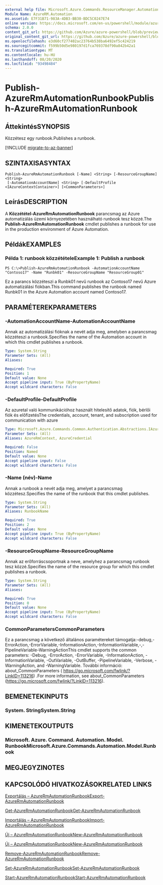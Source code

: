 ```yaml
---
external help file: Microsoft.Azure.Commands.ResourceManager.Automation.dll-Help.xml
Module Name: AzureRM.Automation
ms.assetid: E7F31B71-983A-4DB3-BB30-BDC5C0247E74
online version: https://docs.microsoft.com/en-us/powershell/module/azurerm.automation/publish-azurermautomationrunbook
schema: 2.0.0
content_git_url: https://github.com/Azure/azure-powershell/blob/preview/src/ResourceManager/Automation/Commands.Automation/help/Publish-AzureRMAutomationRunbook.md
original_content_git_url: https://github.com/Azure/azure-powershell/blob/preview/src/ResourceManager/Automation/Commands.Automation/help/Publish-AzureRMAutomationRunbook.md
ms.openlocfilehash: e3d60cf277402ac23764b538ba6492ef5c424219
ms.sourcegitcommit: f599b50d5e980197d1fca769378df90a842b42a1
ms.translationtype: MT
ms.contentlocale: hu-HU
ms.lasthandoff: 08/20/2020
ms.locfileid: "93498484"
---
```

# <span data-ttu-id="150d7-101">Publish-AzureRmAutomationRunbook</span><span class="sxs-lookup"><span data-stu-id="150d7-101">Publish-AzureRmAutomationRunbook</span></span>

## <span data-ttu-id="150d7-102">Áttekintés</span><span class="sxs-lookup"><span data-stu-id="150d7-102">SYNOPSIS</span></span>
<span data-ttu-id="150d7-103">Közzétesz egy runbook.</span><span class="sxs-lookup"><span data-stu-id="150d7-103">Publishes a runbook.</span></span>

[!INCLUDE [migrate-to-az-banner](../../includes/migrate-to-az-banner.md)]

## <span data-ttu-id="150d7-104">SZINTAXISA</span><span class="sxs-lookup"><span data-stu-id="150d7-104">SYNTAX</span></span>

```
Publish-AzureRmAutomationRunbook [-Name] <String> [-ResourceGroupName] <String>
 [-AutomationAccountName] <String> [-DefaultProfile <IAzureContextContainer>] [<CommonParameters>]
```

## <span data-ttu-id="150d7-105">Leírás</span><span class="sxs-lookup"><span data-stu-id="150d7-105">DESCRIPTION</span></span>
<span data-ttu-id="150d7-106">A **Közzététel-AzureRmAutomationRunbook** parancsmag az Azure automatizálás üzemi környezetében használható runbook tesz közzé.</span><span class="sxs-lookup"><span data-stu-id="150d7-106">The **Publish-AzureRmAutomationRunbook** cmdlet publishes a runbook for use in the production environment of Azure Automation.</span></span>

## <span data-ttu-id="150d7-107">Példák</span><span class="sxs-lookup"><span data-stu-id="150d7-107">EXAMPLES</span></span>

### <span data-ttu-id="150d7-108">Példa 1: runbook közzététele</span><span class="sxs-lookup"><span data-stu-id="150d7-108">Example 1: Publish a runbook</span></span>
```
PS C:\>Publish-AzureRmAutomationRunbook -AutomationAccountName "Contoso17" -Name "Runbk01" -ResourceGroupName "ResourceGroup01"
```

<span data-ttu-id="150d7-109">Ez a parancs közzéteszi a Runbk01 nevű runbook az Contoso17 nevű Azure automatizálási fiókban.</span><span class="sxs-lookup"><span data-stu-id="150d7-109">This command publishes the runbook named Runbk01 in the Azure Automation account named Contoso17.</span></span>

## <span data-ttu-id="150d7-110">PARAMÉTEREK</span><span class="sxs-lookup"><span data-stu-id="150d7-110">PARAMETERS</span></span>

### <span data-ttu-id="150d7-111">-AutomationAccountName</span><span class="sxs-lookup"><span data-stu-id="150d7-111">-AutomationAccountName</span></span>
<span data-ttu-id="150d7-112">Annak az automatizálási fióknak a nevét adja meg, amelyben a parancsmag közzéteszi a runbook.</span><span class="sxs-lookup"><span data-stu-id="150d7-112">Specifies the name of the Automation account in which this cmdlet publishes a runbook.</span></span>

```yaml
Type: System.String
Parameter Sets: (All)
Aliases:

Required: True
Position: 1
Default value: None
Accept pipeline input: True (ByPropertyName)
Accept wildcard characters: False
```

### <span data-ttu-id="150d7-113">-DefaultProfile</span><span class="sxs-lookup"><span data-stu-id="150d7-113">-DefaultProfile</span></span>
<span data-ttu-id="150d7-114">Az azuretal való kommunikációhoz használt hitelesítő adatok, fiók, bérlői fiók és előfizetés</span><span class="sxs-lookup"><span data-stu-id="150d7-114">The credentials, account, tenant, and subscription used for communication with azure</span></span>

```yaml
Type: Microsoft.Azure.Commands.Common.Authentication.Abstractions.IAzureContextContainer
Parameter Sets: (All)
Aliases: AzureRmContext, AzureCredential

Required: False
Position: Named
Default value: None
Accept pipeline input: False
Accept wildcard characters: False
```

### <span data-ttu-id="150d7-115">-Name (név)</span><span class="sxs-lookup"><span data-stu-id="150d7-115">-Name</span></span>
<span data-ttu-id="150d7-116">Annak a runbook a nevét adja meg, amelyet a parancsmag közzétesz.</span><span class="sxs-lookup"><span data-stu-id="150d7-116">Specifies the name of the runbook that this cmdlet publishes.</span></span>

```yaml
Type: System.String
Parameter Sets: (All)
Aliases: RunbookName

Required: True
Position: 2
Default value: None
Accept pipeline input: True (ByPropertyName)
Accept wildcard characters: False
```

### <span data-ttu-id="150d7-117">-ResourceGroupName</span><span class="sxs-lookup"><span data-stu-id="150d7-117">-ResourceGroupName</span></span>
<span data-ttu-id="150d7-118">Annak az erőforráscsoportnak a neve, amelyhez a parancsmag runbook tesz közzé.</span><span class="sxs-lookup"><span data-stu-id="150d7-118">Specifies the name of the resource group for which this cmdlet publishes a runbook.</span></span>

```yaml
Type: System.String
Parameter Sets: (All)
Aliases:

Required: True
Position: 0
Default value: None
Accept pipeline input: True (ByPropertyName)
Accept wildcard characters: False
```

### <span data-ttu-id="150d7-119">CommonParameters</span><span class="sxs-lookup"><span data-stu-id="150d7-119">CommonParameters</span></span>
<span data-ttu-id="150d7-120">Ez a parancsmag a következő általános paramétereket támogatja:-debug,-ErrorAction,-ErrorVariable,-InformationAction,-InformationVariable,-,-PipelineVariable-WarningAction</span><span class="sxs-lookup"><span data-stu-id="150d7-120">This cmdlet supports the common parameters: -Debug, -ErrorAction, -ErrorVariable, -InformationAction, -InformationVariable, -OutVariable, -OutBuffer, -PipelineVariable, -Verbose, -WarningAction, and -WarningVariable.</span></span> <span data-ttu-id="150d7-121">További információ: about_CommonParameters ( https://go.microsoft.com/fwlink/?LinkID=113216) .</span><span class="sxs-lookup"><span data-stu-id="150d7-121">For more information, see about_CommonParameters (https://go.microsoft.com/fwlink/?LinkID=113216).</span></span>

## <span data-ttu-id="150d7-122">BEMENETEK</span><span class="sxs-lookup"><span data-stu-id="150d7-122">INPUTS</span></span>

### <span data-ttu-id="150d7-123">System. String</span><span class="sxs-lookup"><span data-stu-id="150d7-123">System.String</span></span>

## <span data-ttu-id="150d7-124">KIMENETEK</span><span class="sxs-lookup"><span data-stu-id="150d7-124">OUTPUTS</span></span>

### <span data-ttu-id="150d7-125">Microsoft. Azure. Command. Automation. Model. Runbook</span><span class="sxs-lookup"><span data-stu-id="150d7-125">Microsoft.Azure.Commands.Automation.Model.Runbook</span></span>

## <span data-ttu-id="150d7-126">MEGJEGYZI</span><span class="sxs-lookup"><span data-stu-id="150d7-126">NOTES</span></span>

## <span data-ttu-id="150d7-127">KAPCSOLÓDÓ HIVATKOZÁSOK</span><span class="sxs-lookup"><span data-stu-id="150d7-127">RELATED LINKS</span></span>

[<span data-ttu-id="150d7-128">Exportálás – AzureRmAutomationRunbook</span><span class="sxs-lookup"><span data-stu-id="150d7-128">Export-AzureRmAutomationRunbook</span></span>](./Export-AzureRMAutomationRunbook.md)

[<span data-ttu-id="150d7-129">Get-AzureRmAutomationRunbook</span><span class="sxs-lookup"><span data-stu-id="150d7-129">Get-AzureRmAutomationRunbook</span></span>](./Get-AzureRMAutomationRunbook.md)

[<span data-ttu-id="150d7-130">Importálás – AzureRmAutomationRunbook</span><span class="sxs-lookup"><span data-stu-id="150d7-130">Import-AzureRmAutomationRunbook</span></span>](./Import-AzureRMAutomationRunbook.md)

[<span data-ttu-id="150d7-131">Új – AzureRmAutomationRunbook</span><span class="sxs-lookup"><span data-stu-id="150d7-131">New-AzureRmAutomationRunbook</span></span>](./New-AzureRMAutomationRunbook.md)

[<span data-ttu-id="150d7-132">Új – AzureRmAutomationRunbook</span><span class="sxs-lookup"><span data-stu-id="150d7-132">New-AzureRmAutomationRunbook</span></span>](./New-AzureRMAutomationRunbook.md)

[<span data-ttu-id="150d7-133">Remove-AzureRmAutomationRunbook</span><span class="sxs-lookup"><span data-stu-id="150d7-133">Remove-AzureRmAutomationRunbook</span></span>](./Remove-AzureRMAutomationRunbook.md)

[<span data-ttu-id="150d7-134">Set-AzureRmAutomationRunbook</span><span class="sxs-lookup"><span data-stu-id="150d7-134">Set-AzureRmAutomationRunbook</span></span>](./Set-AzureRMAutomationRunbook.md)

[<span data-ttu-id="150d7-135">Start-AzureRmAutomationRunbook</span><span class="sxs-lookup"><span data-stu-id="150d7-135">Start-AzureRmAutomationRunbook</span></span>](./Start-AzureRMAutomationRunbook.md)


